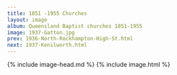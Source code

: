 ```yaml
---
title: 1851 -1955 Churches
layout: image
album: Queensland Baptist churches 1851-1955
image: 1937-Gatton.jpg
prev: 1936-North-Rockhampton-High-St.html
next: 1937-Kenilworth.html
---
```

 {% include image-head.md %}
{% include image.html %}